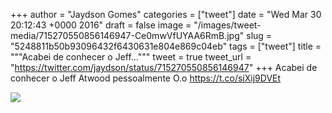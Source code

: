 
+++
author = "Jaydson Gomes"
categories = ["tweet"]
date = "Wed Mar 30 20:12:43 +0000 2016"
draft = false
image = "/images/tweet-media/715270550856146947-Ce0mwVfUYAA6RmB.jpg"
slug = "5248811b50b93096432f6430631e804e869c04eb"
tags = ["tweet"]
title = """Acabei de conhecer o Jeff..."""
tweet = true
tweet_url = "https://twitter.com/jaydson/status/715270550856146947"
+++
Acabei de conhecer o Jeff Atwood pessoalmente O.o https://t.co/siXij9DVEt

![](/images/tweet-media/715270550856146947-Ce0mwVfUYAA6RmB.jpg)